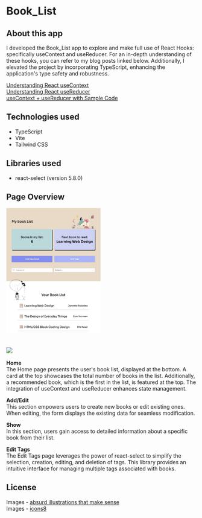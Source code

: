 # Book_List

## About this app

I developed the Book_List app to explore and make full use of React Hooks: specifically useContext and useReducer. For an in-depth understanding of these hooks, you can refer to my blog posts linked below. Additionally, I elevated the project by incorporating TypeScript, enhancing the application's type safety and robustness.

[Understanding React useContext](https://dev.to/ayako_yk/understanding-react-usecontext-2bch)<br/>
[Understanding React useReducer](https://dev.to/ayako_yk/understanding-react-usereducer-1cb2)<br/>
[useContext + useReducer with Sample Code](https://dev.to/ayako_yk/usecontext-usereducer-with-sample-code-45e3)

## Technologies used

- TypeScript
- Vite
- Tailwind CSS

## Libraries used

- react-select (version 5.8.0)

## Page Overview

<img src="./README-book-list-image.jpeg" width="250" />
<br/>
<br/>
<br/>
<img src="./README-book-list.gif" width="250" />

**Home**<br/>
The Home page presents the user's book list, displayed at the bottom. A card at the top showcases the total number of books in the list. Additionally, a recommended book, which is the first in the list, is featured at the top. The integration of useContext and useReducer enhances state management.<br/>

**Add/Edit**<br/>
This section empowers users to create new books or edit existing ones. When editing, the form displays the existing data for seamless modification.<br/>

**Show**<br/>
In this section, users gain access to detailed information about a specific book from their list.<br/>

**Edit Tags**<br/>
The Edit Tags page leverages the power of react-select to simplify the selection, creation, editing, and deletion of tags. This library provides an intuitive interface for managing multiple tags associated with books.<br/>

## License

Images - [absurd illustrations that make sense](https://absurd.design/)<br/>
Images - [icons8](https://icons8.com/illustrations)

